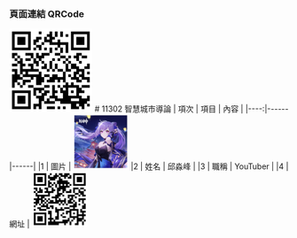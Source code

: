 <H3>頁面連結 QRCode</H3>
<img src="exported_qrcode.jpg" width="150" height="150"/>
# 11302
智慧城市導論
| 項次 | 項目 | 內容 |
|----:|------|------|
|1 | 圖片 | <img src="keqing.jpg" width="100" height="100"/>
|2 | 姓名 | 邱淼峰 |
|3 | 職稱 | YouTuber |
|4 | 網址 | <img src="YTlink.png" width="100" height="100"/>
